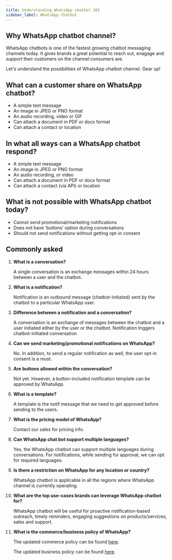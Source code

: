 ```yaml
---
title: Understanding WhatsApp chatbot 101
sidebar_label: WhatsApp Chatbot
---
```


## Why WhatsApp chatbot channel?

WhatsApp chatbots is one of the fastest growing chatbot messaging channels today. It gives brands a great potential to reach out, enagage and support their customers on the channel consumers are.

Let's understand the possibilities of WhatsApp chatbot channel. Gear up!

## What can a customer share on WhatsApp chatbot?

- A simple text message
- An image in JPEG or PNG format
- An audio recording, video or GIF
- Can attach a document in PDF or docx format
- Can attach a contact or location

## In what all ways can a WhatsApp chatbot respond?

- A simple text message
- An image in JPEG or PNG format
- An audio recording, or video
- Can attach a document in PDF or docx format
- Can attach a contact (via API) or location

## What is not possible with WhatsApp chatbot today?

- Cannot send promotional/marketing notifications
- Does not have ‘buttons’ option during conversations
- Should not send notifications without getting opt-in consent

## Commonly asked

1. **What is a conversation?**

   A single conversation is an exchange messages within 24 hours between a user and the chatbot.

2. **What is a notification?**

   Notification is an outbound message (chatbot-initiated) sent by the chatbot to a particular WhatsApp user.

3. **Difference between a notification and a conversation?**

   A conversation is an exchange of messages between the chatbot and a user initiated either by the user or the chatbot. Notification triggers chatbot-initiated conversation

4. **Can we send marketing/promotional notifications on WhatsApp?**

   No. In addition, to send a regular notification as well, the user opt-in consent is a must.

5. **Are buttons allowed within the conversation?**

   Not yet. However, a button-included notification template can be approved by WhatsApp.

6. **What is a template?**

   A template is the notif message that we need to get approved before sending to the users.

7. **What is the pricing model of WhatsApp?**

   Contact our sales for pricing info.

8. **Can WhatsApp chat bot support multiple languages?**

   Yes, the WhatsApp chatbot can support multiple languages during conversations. For notifications, while sending for approval, we can opt for required languages.

9. **Is there a restriction on WhatsApp for any location or country?**

   WhatsApp chatbot is applicable in all the regions where WhatsApp channel is currently operating.

10. **What are the top use-cases brands can leverage WhatsApp chatbot for?**

    WhatsApp chatbot will be useful for proactive notification-based outreach, timely reminders, engaging suggestions on products/services, sales and support.

11. **What is the commerce/business policy of WhatsApp?**

    The updated commerce policy can be found [here](https://www.whatsapp.com/legal/commerce-policy).

    The updated business policy can be found [here](https://www.whatsapp.com/legal/business-policy/?lang=en).

